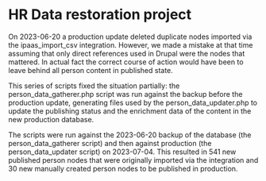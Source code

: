# HR Data restoration project

On 2023-06-20 a production update deleted duplicate nodes imported via the
ipaas_import_csv integration. However, we made a mistake at that time assuming
that only direct references used in Drupal were the nodes that mattered. In
actual fact the correct course of action would have been to leave behind all
person content in published state.

This series of scripts fixed the situation partially: the
person_data_gatherer.php script was run against the backup before the
production update, generating files used by the person_data_updater.php to
update the publishing status and the enrichment data of the content in the new
production database.

The scripts were run against the 2023-06-20 backup of the database (the
person_data_gatherer script) and then against production (the
person_data_updater script) on 2023-07-04. This resulted in 541 new published
person nodes that were originally imported via the integration and 30 new
manually created person nodes to be published in production.
